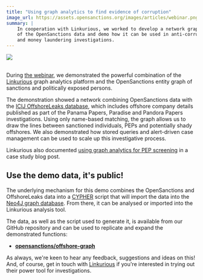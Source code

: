 ```yaml
---
title: "Using graph analytics to find evidence of corruption"
image_url: https://assets.opensanctions.org/images/articles/webinar.png
summary: |
    In cooperation with Linkurious, we worked to develop a network graph view
    of the OpenSanctions data and demo how it can be used in anti-corruption
    and money laundering investigations.
---
```


<a href="https://www.bigmarker.com/linkurious/Finding-evidence-of-corruption-and-money-laundering-with-open-data">
    <img class="img-fluid" src="https://assets.opensanctions.org/images/articles/webinar.png">
</a><br/><br/>

During [the webinar](https://www.bigmarker.com/linkurious/Finding-evidence-of-corruption-and-money-laundering-with-open-data), we demonstrated the powerful combination of the [Linkurious](https://linkurious.com) graph analytics platform and the OpenSanctions entity graph of sanctions and politically exposed persons.

The demonstration showed a network combining OpenSanctions data with the [ICIJ OffshoreLeaks database](https://offshoreleaks.icij.org/), which includes offshore company details published as part of the Panama Papers, Paradise and Pandora Papers investigations. Using only name-based matching, the graph allows us to draw the lines between sanctioned individuals, PEPs and potentially shady offshores. We also demonstrated how stored queries and alert-driven case management can be used to scale up this investigative process.

Linkurious also documented [using graph analytics for PEP screening](https://linkurious.com/blog/pep-screening-graph-analytics/) in a case study blog post.

## Use the demo data, it's public!

The underlying mechanism for this demo combines the OpenSanctions and OffshoreLeaks data into a [CYPHER](https://neo4j.com/developer/cypher/) script that will import the data into the [Neo4J graph database](https://neo4j.com/). From there, it can be analysed or imported into the Linkurious analysis tool.

The data, as well as the script used to generate it, is available from our GitHub repository and can be used to replicate and expand the demonstrated functions:

* **[opensanctions/offshore-graph](https://github.com/opensanctions/offshore-graph)**

As always, we're keen to hear any feedback, suggestions and ideas on this! And, of course, get in touch with [Linkurious](https://linkurious.com) if you're interested in trying out their power tool for investigations.